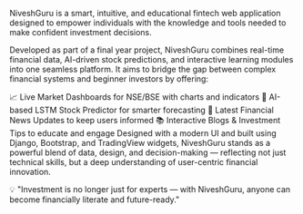 NiveshGuru is a smart, intuitive, and educational fintech web application designed to empower individuals with the knowledge and tools needed to make confident investment decisions.

Developed as part of a final year project, NiveshGuru combines real-time financial data, AI-driven stock predictions, and interactive learning modules into one seamless platform. It aims to bridge the gap between complex financial systems and beginner investors by offering:

📈 Live Market Dashboards for NSE/BSE with charts and indicators
🤖 AI-based LSTM Stock Predictor for smarter forecasting
📰 Latest Financial News Updates to keep users informed
📚 Interactive Blogs & Investment Tips to educate and engage
Designed with a modern UI and built using Django, Bootstrap, and TradingView widgets, NiveshGuru stands as a powerful blend of data, design, and decision-making — reflecting not just technical skills, but a deep understanding of user-centric financial innovation.

💡 "Investment is no longer just for experts — with NiveshGuru, anyone can become financially literate and future-ready."
